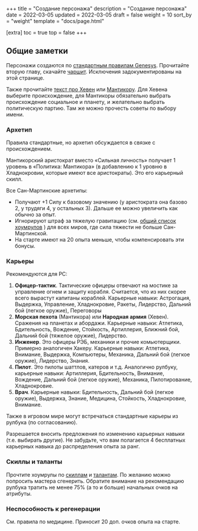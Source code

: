 +++
title = "Создание персонажа"
description = "Создание персонажа"
date = 2022-03-05
updated = 2022-03-05
draft = false
weight = 10
sort_by = "weight"
template = "docs/page.html"

[extra]
toc = true
top = false
+++

## Общие заметки

Персонажи создаются по <a href="/files/genesys-rus.pdf">стандартным правилам Genesys</a>. Прочитайте вторую главу, скачайте [чаршит](/docs/orginfo/charsheet/). Исключения задокументированы на этой странице.

Также прочитайте [текст про Хевен](/docs/setting/haven) или [Мантикору](/docs/setting/manticore). Для Хевена выберите происхождение, для Мантикоры обязательно выбрать происхождение социальное и планету, и желательно выбрать политическую партию. Там же можно прочесть советы по выбору имени.

### Архетип
Правила стандартные, но архетип обсуждается в связке с происхождением.

Мантикорский аристократ вместо «Сильная личность» получает 1 уровень в «Политика: Мантикора» (в добавлению к 1 уровню в Хладнокровии, которые имеют все аристократы). Это его карьерный скилл.

Все Сан-Мартинские архетипы:
 - Получают +1 Силу к базовому значению (у аристократа она базово 2, у трудяги 4, у остальных 3). Дальше ее можно увеличить как обычно за опыт.
 - Игнорируют штраф за тяжелую гравитацию (см. [общий список хоумрулов](../) ) для всех миров, где сила тяжести не больше Сан-Мартинской.
 - На старте имеют на 20 опыта меньше, чтобы компенсировать эти бонусы.

### Карьеры
Рекомендуются для PC:
1. __Офицер-тактик__. Тактические офицеры отвечают на мостике за управление огнем и защиту корабля. Считается, что из них скорее всего вырастут капитаны кораблей. Карьерные навыки: Астрогация, Выдержка, Управление, Хладнокровие, Ракеты, Лидерство, Дальний бой (легкое оружие), Переговоры
2. __Морская пехота__ (Мантикора) или __Народная армия__ (Хевен). Сражения на планетах и абордажи. Карьерные навыки: Атлетика, Бдительность, Вождение, Стойкость, Артиллерия, Ближний бой, Дальний бой (тяжелое оружие), Лидерство.
3. __Инженер__. Это офицеры РЭБ, механики и прочие комьютерщики. Примерно аналогичен Хакеру. Карьерные навыки: Атлетика, Внимание, Выдержка, Компьютеры, Механика, Дальний бой (легкое оружие), Лидерство, Знания.
4. __Пилот__. Это пилоты шаттлов, катеров и т.д. Аналогично рулбуку, карьерные навыки: Артиллерия, Бдительность, Внимание, Вождение, Дальний бой (легкое оружие), Механика, Пилотирование, Хладнокровие.
5. __Врач__.  Карьерные навыки: Бдительность, Дальний бой (легкое оружие), Выдержка, Знание, Медицина, Стойкость, Хладнокровие, Внимание.

Также в игровом мире могут встречаться стандартные карьеры из рулбука (по согласованию).

Разрешается вносить предложения по изменению карьерных навыки (т.е. выбирать другие). Не забудьте, что вам полагается 4 бесплатных карьерных навыка до распределения опыта за ранг.

### Скиллы и таланты

Прочтите хоумрулы по [скиллам](../skills/) и [талантам](../talents/). По желанию можно попросить мастера сгенерить. Обратите внимание на рекомендацию рулбука тратить не менее 75% (а то и больше) начальных очков на атрибуты.

### Неспособность к регенерации

См. правила по медицине. Приносит 20 доп. очков опыта на старте.